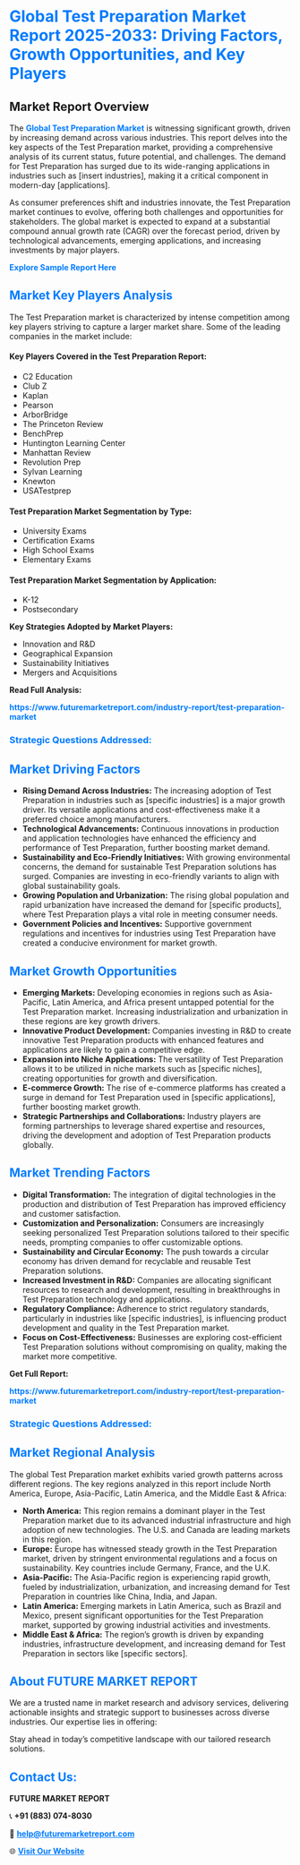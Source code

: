 <h1 style="color: #007BFF;">Global Test Preparation Market Report 2025-2033: Driving Factors, Growth Opportunities, and Key Players</h1>

<section id="overview">
<h2>Market Report Overview</h2>
<p>The <a href="https://www.futuremarketreport.com/industry-report/test-preparation-market" style="color: #007BFF; text-decoration: none;"><strong>Global Test Preparation Market</strong></a> is witnessing significant growth, driven by increasing demand across various industries. This report delves into the key aspects of the Test Preparation market, providing a comprehensive analysis of its current status, future potential, and challenges. The demand for Test Preparation has surged due to its wide-ranging applications in industries such as [insert industries], making it a critical component in modern-day [applications].</p>
<p>As consumer preferences shift and industries innovate, the Test Preparation market continues to evolve, offering both challenges and opportunities for stakeholders. The global market is expected to expand at a substantial compound annual growth rate (CAGR) over the forecast period, driven by technological advancements, emerging applications, and increasing investments by major players.</p>
</section>

<section id="overview">
<p><a href="https://www.futuremarketreport.com/request-sample/reportId=105160" style="color: #007BFF; text-decoration: none;"><strong>Explore Sample Report Here</strong></a></p>
</section>

<section id="key-players">
<h2 style="color: #007BFF;">Market Key Players Analysis</h2>
<p>The Test Preparation market is characterized by intense competition among key players striving to capture a larger market share. Some of the leading companies in the market include:</p>
<h4>Key Players Covered in the Test Preparation Report:</h4>
<ul><li>C2 Education</li><li>Club Z</li><li>Kaplan</li><li>Pearson</li><li>ArborBridge</li><li>The Princeton Review</li><li>BenchPrep</li><li>Huntington Learning Center</li><li>Manhattan Review</li><li>Revolution Prep</li><li>Sylvan Learning</li><li>Knewton</li><li>USATestprep</li></ul>
<h4>Test Preparation Market Segmentation by Type:</h4>
<ul><li>University Exams</li><li>Certification Exams</li><li>High School Exams</li><li>Elementary Exams</li></ul>

<h4>Test Preparation Market Segmentation by Application:</h4>
<ul><li>K-12</li><li>Postsecondary</li></ul>
<p><strong>Key Strategies Adopted by Market Players:</strong></p>
<ul>
<li>Innovation and R&D</li>
<li>Geographical Expansion</li>
<li>Sustainability Initiatives</li>
<li>Mergers and Acquisitions</li>
</ul>
</section>

<section>
<p><strong>Read Full Analysis: </strong></p><a href="https://www.futuremarketreport.com/industry-report/test-preparation-market" style="color: #007BFF; text-decoration: none;"><strong>https://www.futuremarketreport.com/industry-report/test-preparation-market</strong></a>
<h3 style="color: #007BFF;">Strategic Questions Addressed:</h3>
</section>

<section id="driving-factors">
<h2 style="color: #007BFF;">Market Driving Factors</h2>
<ul>
<li><strong>Rising Demand Across Industries:</strong> The increasing adoption of Test Preparation in industries such as [specific industries] is a major growth driver. Its versatile applications and cost-effectiveness make it a preferred choice among manufacturers.</li>
<li><strong>Technological Advancements:</strong> Continuous innovations in production and application technologies have enhanced the efficiency and performance of Test Preparation, further boosting market demand.</li>
<li><strong>Sustainability and Eco-Friendly Initiatives:</strong> With growing environmental concerns, the demand for sustainable Test Preparation solutions has surged. Companies are investing in eco-friendly variants to align with global sustainability goals.</li>
<li><strong>Growing Population and Urbanization:</strong> The rising global population and rapid urbanization have increased the demand for [specific products], where Test Preparation plays a vital role in meeting consumer needs.</li>
<li><strong>Government Policies and Incentives:</strong> Supportive government regulations and incentives for industries using Test Preparation have created a conducive environment for market growth.</li>
</ul>
</section>

<section id="growth-opportunities">
<h2 style="color: #007BFF;">Market Growth Opportunities</h2>
<ul>
<li><strong>Emerging Markets:</strong> Developing economies in regions such as Asia-Pacific, Latin America, and Africa present untapped potential for the Test Preparation market. Increasing industrialization and urbanization in these regions are key growth drivers.</li>
<li><strong>Innovative Product Development:</strong> Companies investing in R&D to create innovative Test Preparation products with enhanced features and applications are likely to gain a competitive edge.</li>
<li><strong>Expansion into Niche Applications:</strong> The versatility of Test Preparation allows it to be utilized in niche markets such as [specific niches], creating opportunities for growth and diversification.</li>
<li><strong>E-commerce Growth:</strong> The rise of e-commerce platforms has created a surge in demand for Test Preparation used in [specific applications], further boosting market growth.</li>
<li><strong>Strategic Partnerships and Collaborations:</strong> Industry players are forming partnerships to leverage shared expertise and resources, driving the development and adoption of Test Preparation products globally.</li>
</ul>
</section>

<section id="trending-factors">
<h2 style="color: #007BFF;">Market Trending Factors</h2>
<ul>
<li><strong>Digital Transformation:</strong> The integration of digital technologies in the production and distribution of Test Preparation has improved efficiency and customer satisfaction.</li>
<li><strong>Customization and Personalization:</strong> Consumers are increasingly seeking personalized Test Preparation solutions tailored to their specific needs, prompting companies to offer customizable options.</li>
<li><strong>Sustainability and Circular Economy:</strong> The push towards a circular economy has driven demand for recyclable and reusable Test Preparation solutions.</li>
<li><strong>Increased Investment in R&D:</strong> Companies are allocating significant resources to research and development, resulting in breakthroughs in Test Preparation technology and applications.</li>
<li><strong>Regulatory Compliance:</strong> Adherence to strict regulatory standards, particularly in industries like [specific industries], is influencing product development and quality in the Test Preparation market.</li>
<li><strong>Focus on Cost-Effectiveness:</strong> Businesses are exploring cost-efficient Test Preparation solutions without compromising on quality, making the market more competitive.</li>
</ul>
</section>

<section>
<p><strong>Get Full Report: </strong></p><a href="https://www.futuremarketreport.com/industry-report/test-preparation-market" style="color: #007BFF; text-decoration: none;"><strong>https://www.futuremarketreport.com/industry-report/test-preparation-market</strong></a>
<h3 style="color: #007BFF;">Strategic Questions Addressed:</h3>
</section>


<section id="regional-analysis">
<h2 style="color: #007BFF;">Market Regional Analysis</h2>
<p>The global Test Preparation market exhibits varied growth patterns across different regions. The key regions analyzed in this report include North America, Europe, Asia-Pacific, Latin America, and the Middle East & Africa:</p>
<ul>
<li><strong>North America:</strong> This region remains a dominant player in the Test Preparation market due to its advanced industrial infrastructure and high adoption of new technologies. The U.S. and Canada are leading markets in this region.</li>
<li><strong>Europe:</strong> Europe has witnessed steady growth in the Test Preparation market, driven by stringent environmental regulations and a focus on sustainability. Key countries include Germany, France, and the U.K.</li>
<li><strong>Asia-Pacific:</strong> The Asia-Pacific region is experiencing rapid growth, fueled by industrialization, urbanization, and increasing demand for Test Preparation in countries like China, India, and Japan.</li>
<li><strong>Latin America:</strong> Emerging markets in Latin America, such as Brazil and Mexico, present significant opportunities for the Test Preparation market, supported by growing industrial activities and investments.</li>
<li><strong>Middle East & Africa:</strong> The region’s growth is driven by expanding industries, infrastructure development, and increasing demand for Test Preparation in sectors like [specific sectors].</li>
</ul>
</section>

<footer>
<h2 style="color: #007BFF;">About FUTURE MARKET REPORT</h2>
<p>We are a trusted name in market research and advisory services, delivering actionable insights and strategic support to businesses across diverse industries. Our expertise lies in offering:</p>

<p>Stay ahead in today’s competitive landscape with our tailored research solutions.</p>

<h2 style="color: #007BFF;">Contact Us:</h2>
<p><strong>FUTURE MARKET REPORT</strong></p>
<p>📞 <strong>+91 (883) 074-8030</strong></p>
<p>📧 <strong><a href="mailto:help@futuremarketreport.com" style="color: #007BFF;">help@futuremarketreport.com</a></strong></p>
<p>🌐 <strong><a href="https://www.futuremarketreport.com/" style="color: #007BFF;">Visit Our Website</a></strong></p>
</footer>